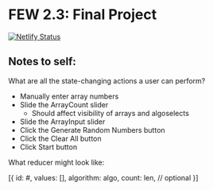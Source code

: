 # FEW 2.3: Final Project

[![Netlify Status](https://api.netlify.com/api/v1/badges/084e7680-8414-485f-8047-88a1168b9410/deploy-status)](https://app.netlify.com/sites/gosort/deploys)

## Notes to self:

What are all the state-changing actions a user can perform?

- Manually enter array numbers
- Slide the ArrayCount slider
  - Should affect visibility of arrays and algoselects
- Slide the ArrayInput slider
- Click the Generate Random Numbers button
- Click the Clear All button
- Click Start button

What reducer might look like:

[{
id: #,
values: [],
algorithm: algo,
count: len, // optional
}]
